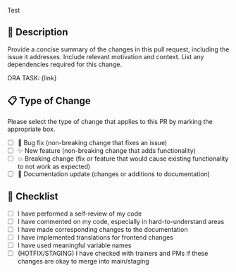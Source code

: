 Test
## 🚀 Description

Provide a concise summary of the changes in this pull request, including the issue it addresses. Include relevant motivation and context. List any dependencies required for this change.

ORA TASK: {link}

## 📋 Type of Change

Please select the type of change that applies to this PR by marking the appropriate box.

- [ ] 🐛 Bug fix (non-breaking change that fixes an issue)
- [ ] ✨ New feature (non-breaking change that adds functionality)
- [ ] 💥 Breaking change (fix or feature that would cause existing functionality to not work as expected)
- [ ] 📝 Documentation update (changes or additions to documentation)

## 📝 Checklist

- [ ] I have performed a self-review of my code
- [ ] I have commented on my code, especially in hard-to-understand areas
- [ ] I have made corresponding changes to the documentation
- [ ] I have implemented translations for frontend changes
- [ ] I have used meaningful variable names
- [ ] (HOTFIX/STAGING) I have checked with trainers and PMs if these changes are okay to merge into main/staging
